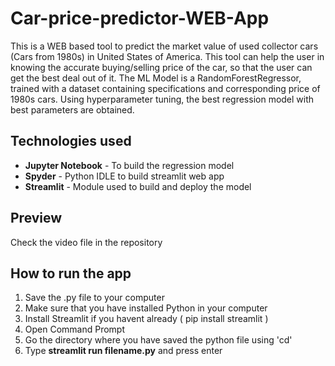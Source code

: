 # Car-price-predictor-WEB-App

This is a WEB based tool to predict the market value of used collector cars (Cars from 1980s) in United States of America.
This tool can help the user in knowing the accurate buying/selling price of the car, so that the user can get the best deal out of it. 
The ML Model is a RandomForestRegressor, trained with a dataset containing specifications and corresponding price of 1980s cars.
Using hyperparameter tuning, the best regression model with best parameters are obtained.

## Technologies used
- **Jupyter Notebook** - To build the regression model
- **Spyder** - Python IDLE to build streamlit web app
- **Streamlit** - Module used to build and deploy the model

## Preview
Check the video file in the repository

## How to run the app

1. Save the .py file to your computer
2. Make sure that you have installed Python in your computer
3. Install Streamlit if you havent already ( pip install streamlit )
4. Open Command Prompt
5. Go the directory where you have saved the python file using 'cd'
6. Type **streamlit run filename.py** and press enter

